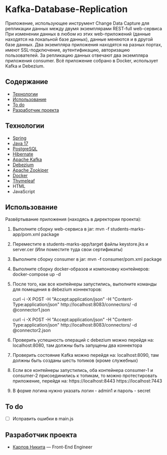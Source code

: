 # Kafka-Database-Replication
Приложение, использующее инструмент Change Data Capture для репликации данных между двумя экземплярами REST-full web-сервиса
При изменении данных в любом из этих web-приложений (данные находятся на локальной базе данных),
данные меняются и в другой базе данных. Два экземпляра приложения находятся на разных портах, имеют SSL-подключение,
аутентификацию, авторизацию пользователей. За репликацию данных отвечают два экземпляра приложения consumer.
Всё приложение собрано в Docker, использует Kafka и Debezium.

## Содержание
- [Технологии](#технологии)
- [Использование](#использование)
- [To do](#to-do)
- [Разработчик проекта](#разработчик-проекта)

## Технологии
- [Spring](https://spring.io/)
- [Java 17](https://www.java.com/)
- [PostgreSQL](https://www.postgresql.org/)
- [Hibernate](https://hibernate.org/)
- [Apache Kafka](https://kafka.apache.org/)
- [Debezium](https://debezium.io/)
- [Apache Zookiper](https://zookeeper.apache.org/)
- [Docker](https://www.docker.com/)
- [Thymeleaf](https://www.thymeleaf.org/)
- HTML
- JavaScript

## Использование
Развёртывание приложения (находясь в директории проекта):

1. Выполните сборку web-сервиса в jar: 
   mvn -f students-marks-app/pom.xml package

2. Переместите в students-marks-app/target файлы keystore.jks и server.cer (Или поместите туда свои сертификаты)

3. Выполните сборку consumer в jar:
   mvn -f consumer/pom.xml package

4. Выполните сборку docker-образов и компоновку контейнеров:
   docker-compose up -d

5. После того, как все контейнеры запустились, выполните команды для помещения в debezium коннекторов:
   
   curl -i -X POST -H "Accept:application/json" -H  "Content-Type:application/json" http://localhost:8083/connectors/ -d @connector1.json
   
   curl -i -X POST -H "Accept:application/json" -H  "Content-Type:application/json" http://localhost:8083/connectors/ -d @connector2.json

7. Проверить успешность операций с debezium можно перейдя на: localhost:8080, там должны быть запущены два коннектора

8. Проверить состояние Kafka можно перейдя на: localhost:8090, там должны быть созданы шесть топиков (кроме служебных)

9. Если все контейнеры запустились, оба контейнера consumer-1 и consumer-2 присоединились к топикам, то можно протестировать приложение, перейдя на:
    https://localhost:8443
    https://localhost:7443

10. В форме логина нужно указать логин - admin1 и пароль - secret

## To do
- [ ] Исправить ошибки в main.js

## Разработчик проекта
- [Карпов Никита](t.me/karpoffN) — Front-End Engineer
